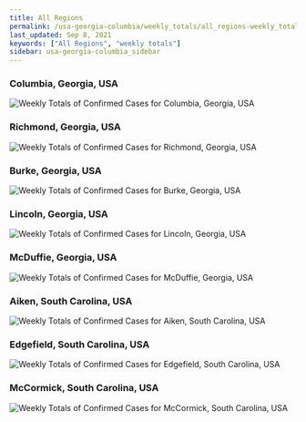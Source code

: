 ```yaml
---
title: All Regions
permalink: /usa-georgia-columbia/weekly_totals/all_regions-weekly_totals.html
last_updated: Sep 8, 2021
keywords: ["All Regions", "weekly totals"]
sidebar: usa-georgia-columbia_sidebar
---
```


<h3>Columbia, Georgia, USA</h3>

![Weekly Totals of Confirmed Cases for Columbia, Georgia, USA](/covid_tracker/images/graphs/usa-georgia-columbia-weekly_totals_graph.png)

<h3>Richmond, Georgia, USA</h3>

![Weekly Totals of Confirmed Cases for Richmond, Georgia, USA](/covid_tracker/images/graphs/usa-georgia-richmond-weekly_totals_graph.png)

<h3>Burke, Georgia, USA</h3>

![Weekly Totals of Confirmed Cases for Burke, Georgia, USA](/covid_tracker/images/graphs/usa-georgia-burke-weekly_totals_graph.png)

<h3>Lincoln, Georgia, USA</h3>

![Weekly Totals of Confirmed Cases for Lincoln, Georgia, USA](/covid_tracker/images/graphs/usa-georgia-lincoln-weekly_totals_graph.png)

<h3>McDuffie, Georgia, USA</h3>

![Weekly Totals of Confirmed Cases for McDuffie, Georgia, USA](/covid_tracker/images/graphs/usa-georgia-mcduffie-weekly_totals_graph.png)

<h3>Aiken, South Carolina, USA</h3>

![Weekly Totals of Confirmed Cases for Aiken, South Carolina, USA](/covid_tracker/images/graphs/usa-south_carolina-aiken-weekly_totals_graph.png)

<h3>Edgefield, South Carolina, USA</h3>

![Weekly Totals of Confirmed Cases for Edgefield, South Carolina, USA](/covid_tracker/images/graphs/usa-south_carolina-edgefield-weekly_totals_graph.png)

<h3>McCormick, South Carolina, USA</h3>

![Weekly Totals of Confirmed Cases for McCormick, South Carolina, USA](/covid_tracker/images/graphs/usa-south_carolina-mccormick-weekly_totals_graph.png)

